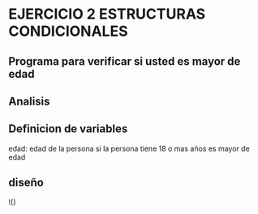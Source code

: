 # EJERCICIO 2 ESTRUCTURAS CONDICIONALES 

## Programa para verificar si usted es mayor de edad 

## Analisis 

## Definicion de variables 

edad: edad de la persona 
si la persona tiene 18 o mas años es mayor de edad 

## diseño 
 
!()